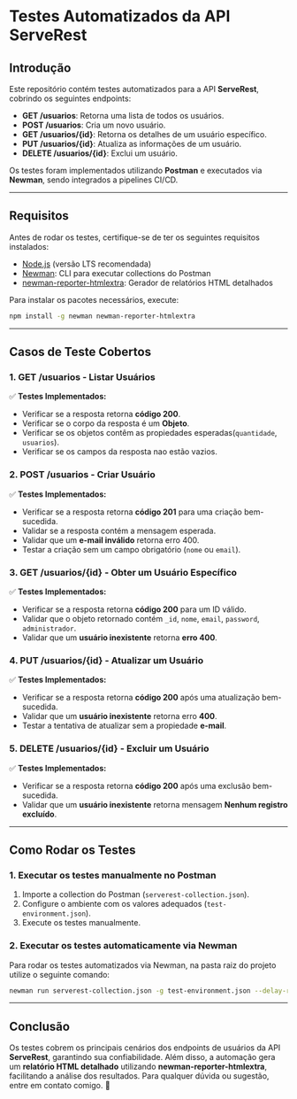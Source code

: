 # **Testes Automatizados da API ServeRest**

## **Introdução**

Este repositório contém testes automatizados para a API **ServeRest**, cobrindo os seguintes endpoints:

- **GET /usuarios**: Retorna uma lista de todos os usuários.
- **POST /usuarios**: Cria um novo usuário.
- **GET /usuarios/{id}**: Retorna os detalhes de um usuário específico.
- **PUT /usuarios/{id}**: Atualiza as informações de um usuário.
- **DELETE /usuarios/{id}**: Exclui um usuário.

Os testes foram implementados utilizando **Postman** e executados via **Newman**, sendo integrados a pipelines CI/CD.

---

## **Requisitos**

Antes de rodar os testes, certifique-se de ter os seguintes requisitos instalados:

- [Node.js](https://nodejs.org/) (versão LTS recomendada)
- [Newman](https://www.npmjs.com/package/newman): CLI para executar collections do Postman
- [newman-reporter-htmlextra](https://www.npmjs.com/package/newman-reporter-htmlextra): Gerador de relatórios HTML detalhados

Para instalar os pacotes necessários, execute:

```sh
npm install -g newman newman-reporter-htmlextra
```

---

## **Casos de Teste Cobertos**

### **1. GET /usuarios - Listar Usuários**

✅ **Testes Implementados:**

- Verificar se a resposta retorna **código 200**.
- Verificar se o corpo da resposta é um **Objeto**.
- Verificar se os objetos contêm as propiedades esperadas(`quantidade`, `usuarios`).
- Verificar se os campos da resposta nao estão vazios.

### **2. POST /usuarios - Criar Usuário**

✅ **Testes Implementados:**

- Verificar se a resposta retorna **código 201** para uma criação bem-sucedida.
- Validar se a resposta contém a mensagem esperada.
- Validar que um **e-mail inválido** retorna erro 400.
- Testar a criação sem um campo obrigatório (`nome` ou `email`).

### **3. GET /usuarios/{id} - Obter um Usuário Específico**

✅ **Testes Implementados:**

- Verificar se a resposta retorna **código 200** para um ID válido.
- Validar que o objeto retornado contém `_id`, `nome`, `email`, `password`, `administrador`.
- Validar que um **usuário inexistente** retorna **erro 400**.

### **4. PUT /usuarios/{id} - Atualizar um Usuário**

✅ **Testes Implementados:**

- Verificar se a resposta retorna **código 200** após uma atualização bem-sucedida.
- Validar que um **usuário inexistente** retorna erro **400**.
- Testar a tentativa de atualizar sem a propiedade **e-mail**.

### **5. DELETE /usuarios/{id} - Excluir um Usuário**

✅ **Testes Implementados:**

- Verificar se a resposta retorna **código 200** após uma exclusão bem-sucedida.
- Validar que um **usuário inexistente** retorna mensagem  **Nenhum registro excluído**.

---

## **Como Rodar os Testes**

### **1. Executar os testes manualmente no Postman**

1. Importe a collection do Postman (`serverest-collection.json`).
2. Configure o ambiente com os valores adequados (`test-environment.json`).
3. Execute os testes manualmente.

### **2. Executar os testes automaticamente via Newman**

Para rodar os testes automatizados via Newman, na pasta raiz do projeto utilize o seguinte comando:

```sh
newman run serverest-collection.json -g test-environment.json --delay-request 1 --reporters cli, -r htmlextra --reporter-htmlextra-export ./result/Report.html
```

---

## **Conclusão**

Os testes cobrem os principais cenários dos endpoints de usuários da API **ServeRest**, garantindo sua confiabilidade. Além disso, a automação gera um **relatório HTML detalhado** utilizando **newman-reporter-htmlextra**, facilitando a análise dos resultados. Para qualquer dúvida ou sugestão, entre em contato comigo. 🚀